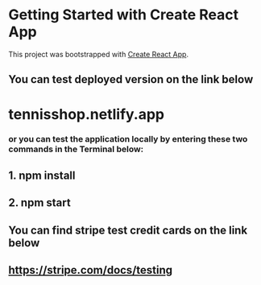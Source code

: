 # Getting Started with Create React App

This project was bootstrapped with [Create React App](https://github.com/facebook/create-react-app).

## You can test deployed version on the link below

# tennisshop.netlify.app

### or you can test the application locally by entering these two commands in the Terminal below:

## 1. npm install

## 2. npm start

## You can find stripe test credit cards on the link below 

## https://stripe.com/docs/testing


